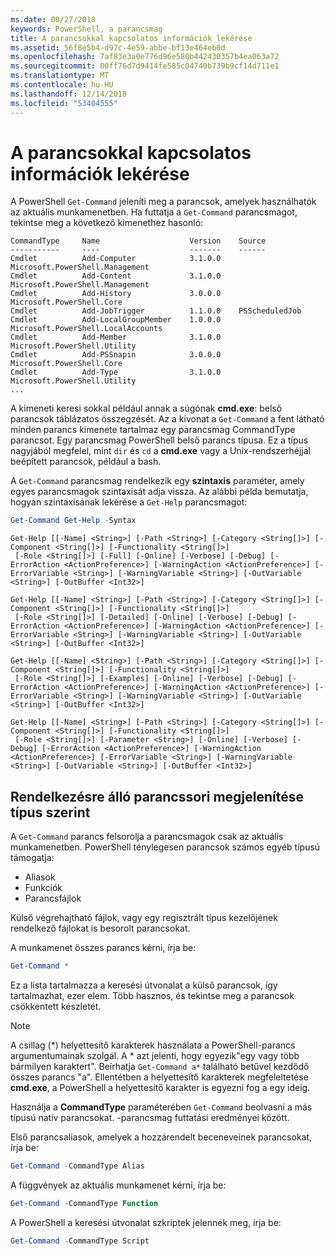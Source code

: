 ```yaml
---
ms.date: 08/27/2018
keywords: PowerShell, a parancsmag
title: A parancsokkal kapcsolatos információk lekérése
ms.assetid: 56f8e5b4-d97c-4e59-abbe-bf13e464eb0d
ms.openlocfilehash: 7af83e3a0e776d96e580b442430357b4ea063a72
ms.sourcegitcommit: 00ff76d7d9414fe585c04740b739b9cf14d711e1
ms.translationtype: MT
ms.contentlocale: hu-HU
ms.lasthandoff: 12/14/2018
ms.locfileid: "53404555"
---
```

# <a name="getting-information-about-commands"></a>A parancsokkal kapcsolatos információk lekérése

A PowerShell `Get-Command` jeleníti meg a parancsok, amelyek használhatók az aktuális munkamenetben.
Ha futtatja a `Get-Command` parancsmagot, tekintse meg a következő kimenethez hasonló:

```output
CommandType     Name                    Version    Source
-----------     ----                    -------    ------
Cmdlet          Add-Computer            3.1.0.0    Microsoft.PowerShell.Management
Cmdlet          Add-Content             3.1.0.0    Microsoft.PowerShell.Management
Cmdlet          Add-History             3.0.0.0    Microsoft.PowerShell.Core
Cmdlet          Add-JobTrigger          1.1.0.0    PSScheduledJob
Cmdlet          Add-LocalGroupMember    1.0.0.0    Microsoft.PowerShell.LocalAccounts
Cmdlet          Add-Member              3.1.0.0    Microsoft.PowerShell.Utility
Cmdlet          Add-PSSnapin            3.0.0.0    Microsoft.PowerShell.Core
Cmdlet          Add-Type                3.1.0.0    Microsoft.PowerShell.Utility
...
```

A kimeneti keresi sokkal például annak a súgónak **cmd.exe**: belső parancsok táblázatos összegzését. Az a kivonat a `Get-Command` a fent látható minden parancs kimenete tartalmaz egy parancsmag CommandType parancsot. Egy parancsmag PowerShell belső parancs típusa. Ez a típus nagyjából megfelel, mint `dir` és `cd` a **cmd.exe** vagy a Unix-rendszerhéjjal beépített parancsok, például a bash.

A `Get-Command` parancsmag rendelkezik egy **szintaxis** paraméter, amely egyes parancsmagok szintaxisát adja vissza. Az alábbi példa bemutatja, hogyan szintaxisának lekérése a `Get-Help` parancsmagot:

```powershell
Get-Command Get-Help -Syntax
```

```output
Get-Help [[-Name] <String>] [-Path <String>] [-Category <String[]>] [-Component <String[]>] [-Functionality <String[]>]
 [-Role <String[]>] [-Full] [-Online] [-Verbose] [-Debug] [-ErrorAction <ActionPreference>] [-WarningAction <ActionPreference>] [-ErrorVariable <String>] [-WarningVariable <String>] [-OutVariable <String>] [-OutBuffer <Int32>]

Get-Help [[-Name] <String>] [-Path <String>] [-Category <String[]>] [-Component <String[]>] [-Functionality <String[]>]
 [-Role <String[]>] [-Detailed] [-Online] [-Verbose] [-Debug] [-ErrorAction <ActionPreference>] [-WarningAction <ActionPreference>] [-ErrorVariable <String>] [-WarningVariable <String>] [-OutVariable <String>] [-OutBuffer <Int32>]

Get-Help [[-Name] <String>] [-Path <String>] [-Category <String[]>] [-Component <String[]>] [-Functionality <String[]>]
 [-Role <String[]>] [-Examples] [-Online] [-Verbose] [-Debug] [-ErrorAction <ActionPreference>] [-WarningAction <ActionPreference>] [-ErrorVariable <String>] [-WarningVariable <String>] [-OutVariable <String>] [-OutBuffer <Int32>]

Get-Help [[-Name] <String>] [-Path <String>] [-Category <String[]>] [-Component <String[]>] [-Functionality <String[]>]
 [-Role <String[]>] [-Parameter <String>] [-Online] [-Verbose] [-Debug] [-ErrorAction <ActionPreference>] [-WarningAction <ActionPreference>] [-ErrorVariable <String>] [-WarningVariable <String>] [-OutVariable <String>] [-OutBuffer <Int32>]
```

## <a name="displaying-available-command-by-type"></a>Rendelkezésre álló parancssori megjelenítése típus szerint

A `Get-Command` parancs felsorolja a parancsmagok csak az aktuális munkamenetben. PowerShell ténylegesen parancsok számos egyéb típusú támogatja:

- Aliasok
- Funkciók
- Parancsfájlok

Külső végrehajtható fájlok, vagy egy regisztrált típus kezelőjének rendelkező fájlokat is besorolt parancsokat.

A munkamenet összes parancs kérni, írja be:

```powershell
Get-Command *
```

Ez a lista tartalmazza a keresési útvonalat a külső parancsok, így tartalmazhat, ezer elem.
Több hasznos, és tekintse meg a parancsok csökkentett készletét.

> [!NOTE]
> A csillag (\*) helyettesítő karakterek használata a PowerShell-parancs argumentumainak szolgál. A \* azt jelenti, hogy egyezik"egy vagy több bármilyen karaktert". Beírhatja `Get-Command a*` található betűvel kezdődő összes parancs "a". Ellentétben a helyettesítő karakterek megfeleltetése **cmd.exe**, a PowerShell a helyettesítő karakter is egyezni fog a egy ideig.

Használja a **CommandType** paraméterében `Get-Command` beolvasni a más típusú natív parancsokat.
-parancsmag futtatási eredményei között.

Első parancsaliasok, amelyek a hozzárendelt beceneveinek parancsokat, írja be:

```powershell
Get-Command -CommandType Alias
```

A függvények az aktuális munkamenet kérni, írja be:

```powershell
Get-Command -CommandType Function
```

A PowerShell a keresési útvonalat szkriptek jelennek meg, írja be:

```powershell
Get-Command -CommandType Script
```